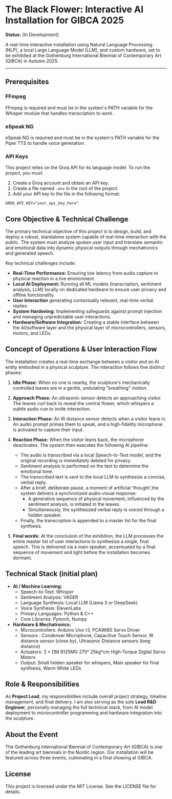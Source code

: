 # The Black Flower: Interactive AI Installation for GIBCA 2025

**Status:** [In Development]

A real-time interactive installation using Natural Language Processing (NLP), a local Large Language Model (LLM), and custom hardware, set to be exhibited at the Gothenburg International Biennial of Contemporary Art (GIBCA) in Autumn 2025.

---

## Prerequisites

### FFmpeg 

FFmpeg is required and must be in the system's PATH variable for the Whisper module that handles transcription to work.

### eSpeak NG

eSpeak NG is required and must be in the system's PATH variable for the Piper TTS to handle voice generation.

### API Keys

This project relies on the Groq API for its language model. To run the project, you must:

1. Create a Groq account and obtain an API key.
2. Create a file named `.env` in the root of the project.
3. Add your API key to the file in the following format:

`GROQ_API_KEY="your_api_key_here"`

## Core Objective & Technical Challenge

The primary technical objective of this project is to design, build, and deploy a robust, standalone system capable of real-time interaction with the public. The system must analyze spoken user input and translate semantic and emotional data into dynamic physical outputs through mechatronics and generated speech.

Key technical challenges include:
* **Real-Time Performance:** Ensuring low latency from audio capture to physical reaction in a live environment.
* **Local AI Deployment:** Running all ML models (transcription, sentiment analysis, LLM) locally on dedicated hardware to ensure user privacy and offline functionality.
* **User Interaction** generating contextually relevant, real-time verbal replies
* **System Hardening:** Implementing safeguards against prompt injection and managing unpredictable user interactions.
* **Hardware/Software Integration:** Creating a stable interface between the AI/software layer and the physical layer of microcontrollers, sensors, motors, and LEDs.

## Concept of Operations & User Interaction Flow

The installation creates a real-time exchange between a visitor and an AI entity embodied in a physical sculpture. The interaction follows five distinct phases:

1.  **Idle Phase:** When no one is nearby, the sculpture's mechanically controlled leaves are in a gentle, undulating "breathing" motion.

2.  **Approach Phase:** An ultrasonic sensor detects an approaching visitor. The leaves curl back to reveal the central flower, which whispers a subtle audio cue to invite interaction.

3.  **Interaction Phase:** An IR distance sensor detects when a visitor leans in. An audio prompt primes them to speak, and a high-fidelity microphone is activated to capture their input.

4.  **Reaction Phase:** When the visitor leans back, the microphone deactivates. The system then executes the following AI pipeline:
    * The audio is transcribed via a local Speech-to-Text model, and the original recording is immediately deleted for privacy.
    * Sentiment analysis is performed on the text to determine the emotional tone.
    * The transcribed text is sent to the local LLM to synthesize a concise, verbal reply.
    * After a brief, deliberate pause, a moment of artificial 'thought',the system delivers a synchronized audio-visual response:
      * A generative sequence of physical movement, influenced by the sentiment analysis, is initiated in the leaves.
      * Simultaneously, the synthesized verbal reply is voiced through a hidden speaker.
    * Finally, the transcription is appended to a master list for the final synthesis.

1.  **Final words:** At the conclusion of the exhibition, the LLM processes the entire master list of user interactions to synthesize a single, final speech. This is delivered via a main speaker, accentuated by a final sequence of movement and light before the installation becomes dormant.

## Technical Stack (initial plan)

* **AI / Machine Learning:**
    * Speech-to-Text: Whisper
    * Sentiment Analysis: VADER
    * Language Synthesis: Local LLM (Llama 3 or DeepSeek)
    * Voice Synthesis: ElevenLabs
    * Primary Languages: Python & C++
    * Core Libraries: Pytorch, Numpy
* **Hardware & Mechatronics:**
    * Microcontrollers: Arduino Uno r3, PCA9685 Servo Driver
    * Sensors : Condenser Microphone, Capacitive Touch Sensor, IR distance sensor (close by), Ultrasonic Distance sensors (long distance)
    * Actuators: 3 × DM 8125MG 270° 25kg*cm High-Torque Digital Servo Motors
    * Output: Small hidden speaker for whispers, Main speaker for final synthesis, Warm White LEDs 


## Role & Responsibilities

As **Project Lead**, my responsibilities include overall project strategy, timeline management, and final delivery. I am also serving as the sole **Lead R&D Engineer**, personally managing the full technical stack, from AI model deployment to microcontroller programming and hardware integration into the sculpture.


## About the Event

The Gothenburg International Biennial of Contemporary Art (GIBCA) is one of the leading art biennials in the Nordic region. Our installation will be featured across three events, culminating in a final showing at GIBCA.


## License

This project is licensed under the MIT License. See the LICENSE file for details.


